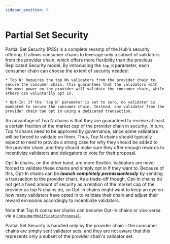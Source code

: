 ```yaml
---
sidebar_position: 6
---
```


# Partial Set Security

Partial Set Security (PSS) is a complete revamp of the Hub's security offering. It allows consumer chains to leverage only a subset of validators from the provider chain, which offers more flexibility than the previous Replicated Security model. By introducing the `top_N` parameter, each consumer chain can choose the extent of security needed:

    * Top N: Requires the top N% validators from the provider chain to secure the consumer chain. This guarantees that the validators with the most power on the provider will validate the consumer chain, while others can voluntarily opt in.

    * Opt-In: If the `top_N` parameter is set to zero, no validator is mandated to secure the consumer chain. Instead, any validator from the provider chain can opt in using a dedicated transaction.

An advantage of Top N chains is that they are guaranteed to receive at least a certain fraction of the market cap of the provider chain in security. 
In turn, Top N chains need to be approved by governance, since some validators will be forced to validate on them. 
Thus, Top N chains should typically expect to need to provide a strong case for why they should be added to the provider chain, and they should make sure they offer enough rewards to incentivize validators and delegators to vote for their proposal.

Opt-In chains, on the other hand, are more flexible. 
Validators are never forced to validate these chains and simply opt in if they want to. 
Because of this, Opt-In chains can be **_launch completely permissionlessly_** by sending a transaction to the provider chain. 
As a trade-off though, Opt-In chains do not get a fixed amount of security as a relation of the market cap of the provider as top N chains do, so Opt-In chains might want to keep an eye on how many validators have opted in to validate their chain and adjust their reward emissions accordingly to incentivize validators.

Note that Top N consumer chains can become Opt-In chains or vice versa via a [`ConsumerModificationProposal`](./proposals.md#consumermodificationproposal).

Partial Set Security is handled only by the provider chain - the consumer chains are simply sent validator sets, and they are not aware that this represents only a subset of the provider chain's validator set.
